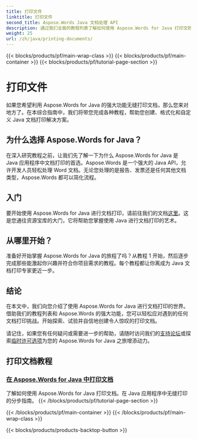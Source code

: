 ```yaml
---
title: 打印文件
linktitle: 打印文件
second_title: Aspose.Words Java 文档处理 API
description: 通过我们全面的教程列表了解如何使用 Aspose.Words for Java 打印文档。学习创建、格式化和自定义 Java 文档打印解决方案。
weight: 25
url: /zh/java/printing-documents/
---
```


{{< blocks/products/pf/main-wrap-class >}}
{{< blocks/products/pf/main-container >}}
{{< blocks/products/pf/tutorial-page-section >}}

# 打印文件


如果您希望利用 Aspose.Words for Java 的强大功能无缝打印文档，那么您来对地方了。在本综合指南中，我们将带您完成各种教程，帮助您创建、格式化和自定义 Java 文档打印解决方案。 

## 为什么选择 Aspose.Words for Java？

在深入研究教程之前，让我们先了解一下为什么 Aspose.Words for Java 是 Java 应用程序中文档打印的首选。Aspose.Words 是一个强大的 Java API，允许开发人员轻松处理 Word 文档。无论您处理的是报告、发票还是任何其他文档类型，Aspose.Words 都可以简化流程。

## 入门

要开始使用 Aspose.Words for Java 进行文档打印，请前往我们的文档[这里](https://reference.aspose.com/words/java/)。这是您通往资源宝库的大门，它将帮助您掌握使用 Java 进行文档打印的艺术。

## 从哪里开始？

准备好开始掌握 Aspose.Words for Java 的旅程了吗？从教程 1 开始，然后逐步完成那些能激起你兴趣并符合你项目需求的教程。每个教程都让你离成为 Java 文档打印专家更近一步。

## 结论

在本文中，我们向您介绍了使用 Aspose.Words for Java 进行文档打印的世界。借助我们的教程列表和 Aspose.Words 的强大功能，您可以轻松应对遇到的任何文档打印挑战。开始探索、试验并自信地创建令人惊叹的打印文档。

请记住，如果您有任何疑问或需要进一步的帮助，请随时访问我们的[支持论坛](https://forum.aspose.com/)或探索[临时许可选项](https://purchase.aspose.com/temporary-license/)为您的 Aspose.Words for Java 之旅增添动力。

## 打印文档教程
### [在 Aspose.Words for Java 中打印文档](./printing-documents/)
了解如何使用 Aspose.Words for Java 打印文档。在 Java 应用程序中无缝打印的分步指南。
{{< /blocks/products/pf/tutorial-page-section >}}

{{< /blocks/products/pf/main-container >}}
{{< /blocks/products/pf/main-wrap-class >}}

{{< blocks/products/products-backtop-button >}}
